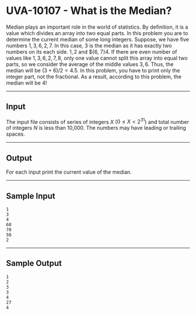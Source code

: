 # UVA-10107 - What is the Median?

Median plays an important role in the world of statistics. By definition, it is a value which divides an array into two equal parts. In this problem you are to determine the current median of some long integers. Suppose, we have five numbers ${1, 3, 6, 2, 7}$. In this case, 3 is the median as it has exactly two numbers on its each side. ${1, 2}$ and ${6, 7}4. If there are even number of values like ${1, 3, 6, 2, 7, 8}$, only one value cannot split this array into equal two parts, so we consider the average of the middle values ${3, 6}$. Thus, the median will be $(3 + 6) / 2 = 4.5$. In this problem, you have to print only the integer part, not the fractional. As a result, according to this problem, the median will be 4!

---
## Input

The input file consists of series of integers $X$ ($0 \le X < 2^31$) and total number of integers $N$ is less than 10,000. The numbers may have leading or trailing spaces.     

---
## Output

For each input print the current value of the median.

---
## Sample Input

```
1
3
4
60
70
50
2
```

---
## Sample Output

```
1
2
3
3
4
27
4
```